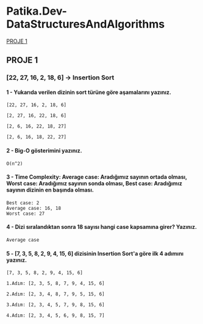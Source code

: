 # Patika.Dev-DataStructuresAndAlgorithms
[PROJE 1](https://github.com/EmineOzbek/Patika.Dev-DataStructuresAndAlgorithms/blob/main/README.md)<br/>
## PROJE 1
### **[22, 27, 16, 2, 18, 6] -> Insertion Sort**
#### 1 - Yukarıda verilen dizinin sort türüne göre aşamalarını yazınız.
    [22, 27, 16, 2, 18, 6]
    
    [2, 27, 16, 22, 18, 6]
    
    [2, 6, 16, 22, 18, 27]
    
    [2, 6, 16, 18, 22, 27]
#### 2 - Big-O gösterimini yazınız.
    O(n^2)
#### 3 - Time Complexity: Average case: Aradığımız sayının ortada olması, Worst case: Aradığımız sayının sonda olması, Best case: Aradığımız sayının dizinin en başında olması.
    Best case: 2
    Average case: 16, 18
    Worst case: 27
#### 4 - Dizi sıralandıktan sonra 18 sayısı hangi case kapsamına girer? Yazınız.
    Average case
#### 5 - [7, 3, 5, 8, 2, 9, 4, 15, 6] dizisinin Insertion Sort'a göre ilk 4 adımını yazınız.
    [7, 3, 5, 8, 2, 9, 4, 15, 6]
    
    1.Adım: [2, 3, 5, 8, 7, 9, 4, 15, 6]
    
    2.Adım: [2, 3, 4, 8, 7, 9, 5, 15, 6]
    
    3.Adım: [2, 3, 4, 5, 7, 9, 8, 15, 6]
    
    4.Adım: [2, 3, 4, 5, 6, 9, 8, 15, 7]
    
    

